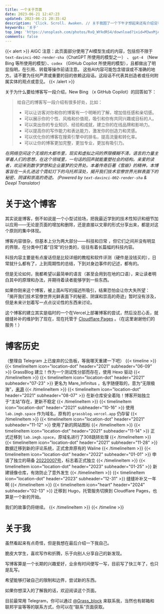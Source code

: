 ```yaml
---
title: 一个关于页面
date: 2023-06-21 12:47:23
updated: 2023-06-21 20:35:42
description: 'Click. Scroll. Awaken. // 关于我困了一个下午才想起来还有介绍没写，然后用AIGC出来糊弄这件事'
keywords: '关于'
top_img: 'https://unsplash.com/photos/RxQ_WYkdRS4/download?ixid=M3wxMjA3fDB8MXxzZWFyY2h8MzV8fGZveHxlbnwwfDB8fHwxNjg3MzUwODc3fDA&force=true&w=1920'
comments: false
---
```

{{< alert >}}
AIGC 注意：此页面部分使用了AI模型生成的内容，包括但不限于 `text-davinci-002-render-sha`（ChatGPT 所使用的模型之一） 、 `gpt-4` （New Bing 等所使用的模型）、`codex` （GitHub Copilot 所使用的模型），且都做出了明显指明，在引用、转载等操作前请注意。
这些AI内容可能包含错误或不准确的地方。请不要为任何严肃或重要的目的依赖这段话。这段话不代表其创造者或任何附属实体的观点或意见。
{{< /alert >}}

关于为什么要给博客写一段介绍，New Bing （x GitHub Copilot）的回答如下：
>给自己的博客写一段介绍有很多好处，比如：
>   - 可以让访客对你和你的博客有一个明晰的了解，增加信任感和亲切感。
>   - 可以展示你的个性、风格和价值观，吸引和你有共同兴趣或目标的人。
>   - 可以突出你的专业知识、经验和成就，建立你的在线品牌和影响力。
>   - 可以提高你的写作能力和表达能力，激发你的创造力和灵感。
>   - 可以优化你的博客在搜索引擎中的排名，提高流量和转化率。
>   - 可以让你的博客更加完整，更加专业，更加有吸引力。

*在网络空间这个无垠的大都市里，现实和虚拟之间的界限模糊不清，语言的力量主宰着人们的思想，在这个领域里，一句话的回声就能重塑社会的结构。亲爱的读者，欢迎来到数字梦想和企业噩梦的交界处。本着传奇巨著《雪崩》的精神，本博客旨在一头扎进这个霓虹灯下的乌托邦深处，揭开我们技术官僚世界光鲜表面下的秘密、阴谋和崇高的奇迹。*
*(Powered by `text-davinci-002-render-sha` & Deepl Translator)*

# 关于这个博客
其实说是博客，倒不如说是一个小型试验场，把我最近学到的技术性知识和细节加以应用——无论是页面的增加和删除，还是直接以文章的形式分享出来，都是对这个原则的集中体现。

博客内容很杂，但基本上分为两大部分——科技和日常 ，但它们之间并没有明显的界限，在分类中打着“日常”的分类的，往往有着长篇幅的科技内容。

科技内容主要是有点废话但是比较详细的教程和软件评测（硬件是没钱买的），日常就什么都有了，上到周期性的总结，下到对身边事件的记述，都有的。

但是无论如何，我都希望以最简单的语言（甚至会用到在地的口语），来让读者明白其中的原理和办法，并期待着读者能够学到一些东西。

如果你刚来这个博客，被上面AI写的描述所吸引，结果恐怕会让你大失所望：
「揭开我们技术官僚世界光鲜表面下的秘密、阴谋和崇高的奇迹」暂时没有涉及，但是未来计划着写一点点议论性的东西来讨论。

这个博客的建立其实是临时的一个在Vercel上部署博客的尝试，然后没忍心丢，就缝缝补补的维护到了现在，现在托管于 [Cloudflare Pages](https://pages.cloudflare.com/) 。（在这里谢谢他们的服务！）

# 博客历史
（整理自 Telegram 上已废弃的公告板，等我哪天重建一下吧）
{{< timeline >}}
{{< timelineItem icon="location-dot" header="2021" subheader="06-09" >}}
GrassBlog 建立！作为一个测试性分部而存在，使用 Hexo 驱动
{{< /timelineItem >}}
{{< timelineItem icon="location-dot" header="2021" subheader="07-23" >}}
更名为 Mare_Infinitus ，名字随便取的，意为“无限极海”，[来源](https://hyperioncantos.fandom.com/wiki/Mare_Infinitus)
{{< /timelineItem >}}
{{< timelineItem icon="location-dot" header="2021" subheader="08-07" >}}
在新仓库安全着陆！博客开始独立于“主站”存在，更新不稳定
{{< /timelineItem >}}
{{< timelineItem icon="location-dot" header="2021" subheader="10-16" >}}
使用 `lab.imgb.space` 作为域名，原有的 `grassblog.vercel.app` 仍存留
{{< /timelineItem >}}
{{< timelineItem icon="location-dot" header="2021" subheader="11-12" >}}
使用了新的网站图标
{{< /timelineItem >}}
{{< timelineItem icon="location-dot" header="2021" subheader="11-14" >}}
正式迁移到 `lab.imgb.space`，原域名进行了308跳转处理
{{< /timelineItem >}}
{{< timelineItem icon="location-dot" header="2021" subheader="11-28" >}}
数据迁移到新的评论系统，正式舍弃原有的 Waline
{{< /timelineItem >}}
{{< timelineItem icon="location-dot" header="2022" subheader="01-01" >}}
申请了独立的萌备 [20220007号](https://icp.gov.moe/?keyword=20220007)，标志着正式独立
{{< /timelineItem >}}
{{< timelineItem icon="location-dot" header="2023" subheader="01-25" >}}
新建镜像仓库，有效防止了意外发生
{{< /timelineItem >}}
{{< timelineItem icon="location-dot" header="2023" subheader="12-31" >}}
缝缝补补又一年啊
{{< /timelineItem >}}
{{< timelineItem icon="heart" header="2024" subheader="02-13" >}}
迁移到 Hugo，托管服务切换到 Cloudflare Pages，也算是一个新的开始。

我们的故事仍将继续。
{{< /timelineItem >}}
{{< /timeline >}}

# 关于我
虽然看起来有点奇怪，但是我想在最后介绍一下我自己。

脆皮大学生，喜欢写作和折腾，乐于向别人分享自己的新发现。

写博客算是一个长期的兴趣爱好，业余有时间便写一写，目前写了快三年了，也只是乱写。

希望能够打破自己的限制和边界，尝试新的东西。

如果你想深入的了解我的话，欢迎阅读这个页面。

目前最常用 Telegram，你可以通过 [@Grass_block](https://telegram.dog/Grass_block) 来联系我，当然也有邮箱和联邦宇宙等等的联系方式，你可以在“联系”页面获取。